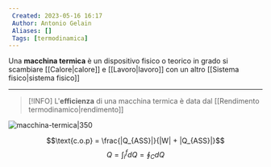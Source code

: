 ```yaml
---
 Created: 2023-05-16 16:17
 Author: Antonio Gelain
 Aliases: []
 Tags: [termodinamica]
---
```


Una **macchina termica** è un dispositivo fisico o teorico in grado si scambiare [[Calore|calore]] e [[Lavoro|lavoro]] con un altro [[Sistema fisico|sistema fisico]]

---

>[!INFO] L'**efficienza** di una macchina termica è data dal [[Rendimento termodinamico|rendimento]]

![macchina-termica|350](https://static.oilproject.org/content/14588/macchinatermica.jpg)

$$\text{c.o.p} = \frac{|Q_{ASS}|}{|W| + |Q_{ASS}|}$$
$$Q = \int_{i}^{f}dQ = \oint_{C}dQ$$